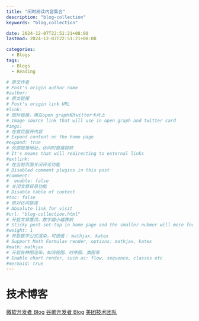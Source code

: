 ```yaml
---
title: "闲时阅读内容集合"
description: "blog-collection"
keywords: "blog,collection"

date: 2024-12-07T22:51:21+08:00
lastmod: 2024-12-07T22:51:21+08:00

categories:
  - Blogs
tags:
  - Blogs
  - Reading

# 原文作者
# Post's origin author name
#author:
# 原文链接
# Post's origin link URL
#link:
# 图片链接，用在open graph和twitter卡片上
# Image source link that will use in open graph and twitter card
#imgs:
# 在首页展开内容
# Expand content on the home page
#expand: true
# 外部链接地址，访问时直接跳转
# It's means that will redirecting to external links
#extlink:
# 在当前页面关闭评论功能
# Disabled comment plugins in this post
#comment:
#  enable: false
# 关闭文章目录功能
# Disable table of content
#toc: false
# 绝对访问路径
# Absolute link for visit
#url: "blog-collection.html"
# 开启文章置顶，数字越小越靠前
# Sticky post set-top in home page and the smaller nubmer will more forward.
#weight: 1
# 开启数学公式渲染，可选值： mathjax, katex
# Support Math Formulas render, options: mathjax, katex
#math: mathjax
# 开启各种图渲染，如流程图、时序图、类图等
# Enable chart render, such as: flow, sequence, classes etc
#mermaid: true
---
```


# 技术博客
[微软开发者 Blog](https://devblogs.microsoft.com)
[谷歌开发者 Blog](https://developers.googleblog.com)
[美团技术团队](https://tech.meituan.com)
<!--more-->
